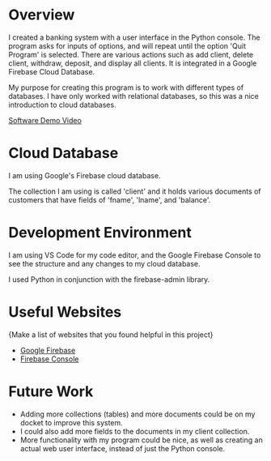 # Overview

I created a banking system with a user interface in the Python console. The program asks for inputs of options, and will repeat until the option 'Quit Program' is selected. There are various actions such as add client, delete client, withdraw, deposit, and display all clients. It is integrated in a Google Firebase Cloud Database.

My purpose for creating this program is to work with different types of databases. I have only worked with relational databases, so this was a nice introduction to cloud databases.

[Software Demo Video](https://youtu.be/IN0zvbSXPuM)

# Cloud Database

I am using Google's Firebase cloud database. 

The collection I am using is called 'client' and it holds various documents of customers that have fields of 'fname', 'lname', and 'balance'.

# Development Environment

I am using VS Code for my code editor, and the Google Firebase Console to see the structure and any changes to my cloud database.

I used Python in conjunction with the firebase-admin library.

# Useful Websites

{Make a list of websites that you found helpful in this project}
* [Google Firebase](https://firebase.google.com/docs/firestore/query-data/get-data)
* [Firebase Console](https://console.firebase.google.com/)

# Future Work

* Adding more collections (tables) and more documents could be on my docket to improve this system.
* I could also add more fields to the documents in my client collection.
* More functionality with my program could be nice, as well as creating an actual web user interface, instead of just the Python console.